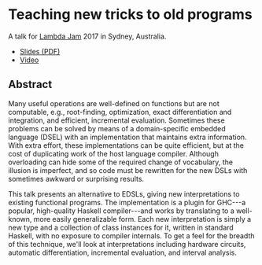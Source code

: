 # Teaching new tricks to old programs

A talk for [Lambda Jam](http://lambdajam.yowconference.com.au/) 2017 in Sydney, Australia.

*   [Slides (PDF)](http://conal.net/talks/teaching-new-tricks-to-old-programs.pdf)
*   [Video](https://www.youtube.com/watch?v=vzLK_xE9Zy8&t=1793s)


## Abstract

Many useful operations are well-defined on functions but are not computable, e.g., root-finding, optimization, exact differentiation and integration, and efficient, incremental evaluation. Sometimes these problems can be solved by means of a domain-specific embedded language (DSEL) with an implementation that maintains extra information. With extra effort, these implementations can be quite efficient, but at the cost of duplicating work of the host language compiler. Although overloading can hide some of the required change of vocabulary, the illusion is imperfect, and so code must be rewritten for the new DSLs with sometimes awkward or surprising results.

This talk presents an alternative to EDSLs, giving new interpretations to existing functional programs. The implementation is a plugin for GHC---a popular, high-quality Haskell compiler---and works by translating to a well-known, more easily generalizable form. Each new interpretation is simply a new type and a collection of class instances for it, written in standard Haskell, with no exposure to compiler internals. To get a feel for the breadth of this technique, we'll look at interpretations including hardware circuits, automatic differentiation, incremental evaluation, and interval analysis. 
